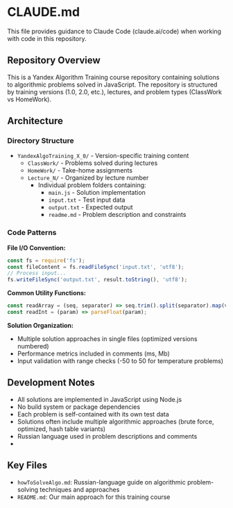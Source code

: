 # CLAUDE.md

This file provides guidance to Claude Code (claude.ai/code) when working with code in this repository.

## Repository Overview

This is a Yandex Algorithm Training course repository containing solutions to algorithmic problems solved in JavaScript. The repository is structured by training versions (1.0, 2.0, etc.), lectures, and problem types (ClassWork vs HomeWork).

## Architecture

### Directory Structure
- `YandexAlgoTraining_X_0/` - Version-specific training content
  - `ClassWork/` - Problems solved during lectures
  - `HomeWork/` - Take-home assignments
  - `Lecture_N/` - Organized by lecture number
    - Individual problem folders containing:
      - `main.js` - Solution implementation
      - `input.txt` - Test input data
      - `output.txt` - Expected output
      - `readme.md` - Problem description and constraints

### Code Patterns

**File I/O Convention:**
```javascript
const fs = require('fs');
const fileContent = fs.readFileSync('input.txt', 'utf8');
// Process input...
fs.writeFileSync('output.txt', result.toString(), 'utf8');
```

**Common Utility Functions:**
```javascript
const readArray = (seq, separator) => seq.trim().split(separator).map(value => Number(value));
const readInt = (param) => parseFloat(param);
```

**Solution Organization:**
- Multiple solution approaches in single files (optimized versions numbered)
- Performance metrics included in comments (ms, Mb)
- Input validation with range checks (-50 to 50 for temperature problems)

## Development Notes

- All solutions are implemented in JavaScript using Node.js
- No build system or package dependencies
- Each problem is self-contained with its own test data
- Solutions often include multiple algorithmic approaches (brute force, optimized, hash table variants)
- Russian language used in problem descriptions and comments
- 
## Key Files

- `howToSolveAlgo.md`: Russian-language guide on algorithmic problem-solving techniques and approaches
- `README.md`: Our main approach for this training course 